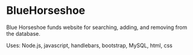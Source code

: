 # BlueHorseshoe

Blue Horseshoe funds website for searching, adding, and removing from the database.

Uses: Node.js, javascript, handlebars, bootstrap, MySQL, html, css
